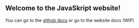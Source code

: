 ## Welcome to the JavaSkript website!

You can go to the [github docs](https://github.com/LegotronForce/JavaSkript/wiki) or go to the website docs (WIP)

